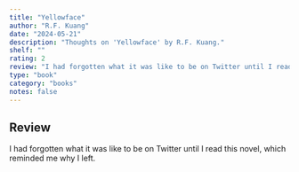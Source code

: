 ```yaml
---
title: "Yellowface"
author: "R.F. Kuang"
date: "2024-05-21"
description: "Thoughts on 'Yellowface' by R.F. Kuang."
shelf: ""
rating: 2
review: "I had forgotten what it was like to be on Twitter until I read this novel, which reminded me why I left."
type: "book"
category: "books"
notes: false
---
```


## Review

I had forgotten what it was like to be on Twitter until I read this novel, which reminded me why I left.
